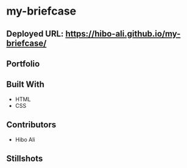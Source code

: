 # my-briefcase
## Deployed URL: https://hibo-ali.github.io/my-briefcase/

## Portfolio



## Built With
* HTML
* CSS


## Contributors
* Hibo Ali


## Stillshots
